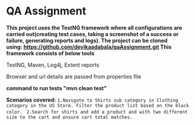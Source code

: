# QA Assignment

**This project uses the TestNG framework where all configurations are carried out(creating test cases, taking a screenshot of a success or failure, generating reports and logs). The project can be cloned using: https://github.com/devikaadabala/qaAssignment.git
This framework consists of below tools**  

 TestNG,
 Maven,
 Log4j, 
 Extent reports
 
 Browser and url details are passed from properties file
    
 **command to run tests "mvn clean test"**   
 
 **Scenarios covered:**
` 1.Navigate to Shirts sub category in Clothing category in the US Store. Filter the
 product list based on the black color.
 `
` 2.Search for shirts and add a product and with two different size to the cart and ensure
 cart total matches.`
 
